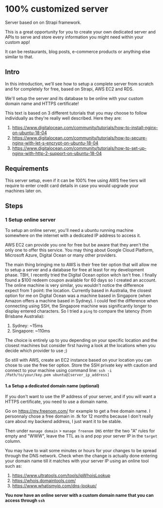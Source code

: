 # 100% customized server

Server based on on Strapi framework.

This is a great opportunity for you to create your own dedicated server and APIs to serve and store every information you might need within your custom app!

It can be restaurants, blog posts, e-commerce products or anything else similar to that.

## Intro

In this introduction, we'll see how to setup a complete server from scratch and for completely for free, based on Strapi, AWS EC2 and RDS.

We'll setup the server and its database to be online with your custom domain name and HTTPS certificate!

This text is based on 3 different tutorials that you may choose to follow individually as they're really well described. Here they are:
1. https://www.digitalocean.com/community/tutorials/how-to-install-nginx-on-ubuntu-18-04
2. https://www.digitalocean.com/community/tutorials/how-to-secure-nginx-with-let-s-encrypt-on-ubuntu-18-04
3. https://www.digitalocean.com/community/tutorials/how-to-set-up-nginx-with-http-2-support-on-ubuntu-18-04

## Requirements

This server setup, even if it can be 100% free using AWS free tiers will require to enter credit card details in case you would upgrade your machines later on.

## Steps

### 1 Setup online server

To setup an online server, you'll need a ubuntu running machine somewhere on the internet with a dedicated IP address to access it.

AWS EC2 can provide you one for free but be aware that they aren't the only one to offer this service. You may thing about Google Cloud Platform, Microsoft Azure, Digital Ocean or many other providers.

The main thing bringing me to AWS is their free tier option that will allow me to setup a server and a database for free at least for my development phase. TBH, I recently tried the Digital Ocean option witch isn't free. I finally found a $100 redeem coupon available for 60 days so I created an account. The online machine is very similar, you wouldn't notice the difference expect from 1 point: the location. Currently based in Australia, the closest option for me on Digital Ocean was a machine based in Singapore (when Amazon offers a machine based in Sydney). I could feel the difference when connecting using SSH, the Singapore machine was significantly longer to display entered characters. So I tried a `ping` to compare the latency (from Brisbane Australia):
1. Sydney: ~15ms
2. Singapore: ~110ms

The choice is entirely up to you depending on your specific location and the closest machines but consider first having a look at the locations when you decide which provider to use ;)

So still with AWS, create an EC2 instance based on your location you can chose to use the free tier option. Store the SSH private key with caution and connect to your machine using command line:
`ssh -i /Path/to/your/key.pem ubuntu@[server_ip_address]`

#### 1.a Setup a dedicated domain name (optional)

If you don't want to use the IP address of your server, and if you will want a HTTPS certificate, you need to use a domain name.

Go on https://my.freenom.com/ for example to get a free domain name. I personnaly chose a free domain in .tk for 12 months because I don't really care about my backend address, I just want it to be stable.

Then under `manage domain` > `manage freenom DNS` enter the two "A" rules for empty and "WWW", leave the TTL as is and pop your server IP in the `target` column.

You may have to wait some minutes or hours for your changes to be spread through the DNS network. Check when the change is actually done entering your domain name till it matches with your server IP using an online tool such as:
1. https://www.ultratools.com/tools/ipWhoisLookup
2. https://whois.domaintools.com/
3. https://www.whatismyip.com/dns-lookup/

__You now have an online server with a custom domain name that you can access through `ssh`__
